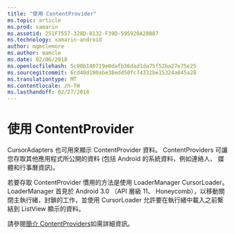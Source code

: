 ```yaml
---
title: "使用 ContentProvider"
ms.topic: article
ms.prod: xamarin
ms.assetid: 251F7557-328D-0132-F39D-595920A28B87
ms.technology: xamarin-android
author: mgmclemore
ms.author: mamcle
ms.date: 02/06/2018
ms.openlocfilehash: 5c90b140719e0dafb36dad1da75f52ba27e75e25
ms.sourcegitcommit: 6cd40d190abe38edd50fc74331be15324a845a28
ms.translationtype: MT
ms.contentlocale: zh-TW
ms.lasthandoff: 02/27/2018
---
```

# <a name="using-a-contentprovider"></a>使用 ContentProvider

CursorAdapters 也可用來顯示 ContentProvider 資料。
ContentProviders 可讓您存取其他應用程式所公開的資料 (包括 Android 的系統資料，例如連絡人、 媒體和行事曆資訊)。

若要存取 ContentProvider 慣用的方法是使用 LoaderManager CursorLoader。 LoaderManager 首見於 Android 3.0 （API 層級 11、 Honeycomb），以移動關閉主執行緒，封鎖的工作，並使用 CursorLoader 允許要在執行緒中載入之前繫結到 ListView 顯示的資料。

請參閱[簡介 ContentProviders](~/android/platform/content-providers/index.md)如需詳細資訊。

